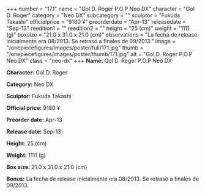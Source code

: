 +++
number = "171"
name = "Gol D. Roger P.O.P Neo DX"
character = "Gol D. Roger"
category = "Neo DX"
subcategory = ""
sculptor = "Fukuda Takashi"
officialprice = "9180 ¥"
preorderdate = "Apr-13"
releasedate = "Sep-13"
reedition1 = ""
reedition2 = ""
height = "25 (cm)"
weight = "1111 (g)"
boxsize = "21.0 x 31.0 x 21.0 (cm)"
observations = "La fecha de release inicialmente era 08/2013. Se retrasó a finales de 09/2013."
image = "/onepiecefigures/images/poster/full/171.jpg"
thumb = "/onepiecefigures/images/poster/thumb/171.jpg"
alt = "Gol D. Roger P.O.P Neo DX"
class = "neo-dx"
+++
**Name:** Gol D. Roger P.O.P Neo DX

**Character:** Gol D. Roger

**Category:** Neo DX 

**Sculptor:** Fukuda Takashi

**Official price:** 9180 ¥

**Preorder date:** Apr-13

**Release date:** Sep-13

**Height:** 25 (cm)

**Weight:** 1111 (g)

**Box size:** 21.0 x 31.0 x 21.0 (cm)

**Bonus:** La fecha de release inicialmente era 08/2013. Se retrasó a finales de 09/2013.